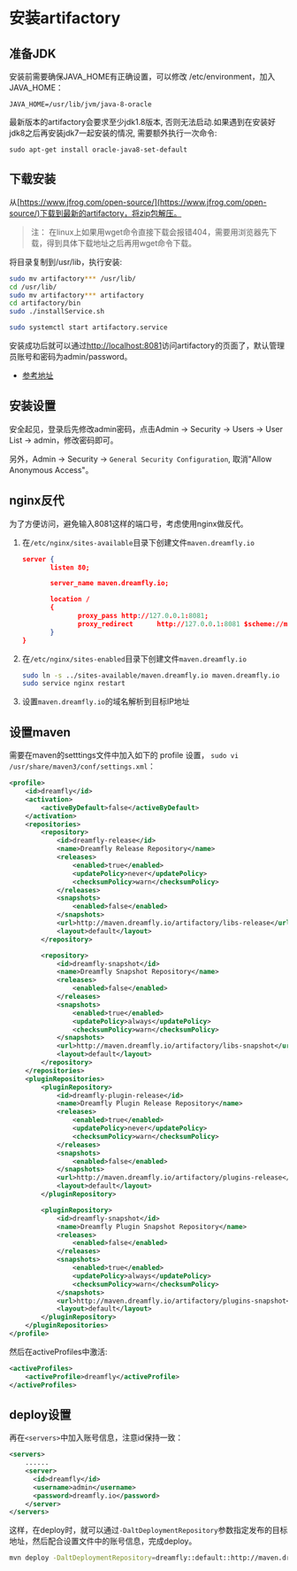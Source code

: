 # 安装artifactory

## 准备JDK

安装前需要确保JAVA_HOME有正确设置，可以修改 /etc/environment，加入JAVA_HOME：

	JAVA_HOME=/usr/lib/jvm/java-8-oracle

最新版本的artifactory会要求至少jdk1.8版本, 否则无法启动.如果遇到在安装好jdk8之后再安装jdk7一起安装的情况, 需要额外执行一次命令:

	sudo apt-get install oracle-java8-set-default

## 下载安装

从[https://www.jfrog.com/open-source/](https://www.jfrog.com/open-source/)下载到最新的artifactory，将zip包解压。

> 注： 在linux上如果用wget命令直接下载会报错404，需要用浏览器先下载，得到具体下载地址之后再用wget命令下载。

将目录复制到/usr/lib，执行安装:

```bash
sudo mv artifactory*** /usr/lib/
cd /usr/lib/
sudo mv artifactory*** artifactory
cd artifactory/bin
sudo ./installService.sh

sudo systemctl start artifactory.service
```

安装成功后就可以通过[http://localhost:8081](http://localhost:8081)访问artifactory的页面了，默认管理员账号和密码为admin/password。

- [参考地址](http://www.softwarepassion.com/install-artifactory-on-ubuntu-box/)

## 安装设置

安全起见，登录后先修改admin密码，点击Admin -> Security -> Users -> User List -> admin，修改密码即可。

另外，Admin -> Security -> `General Security Configuration`, 取消"Allow Anonymous Access"。

## nginx反代

为了方便访问，避免输入8081这样的端口号，考虑使用nginx做反代。

1. 在`/etc/nginx/sites-available`目录下创建文件`maven.dreamfly.io`

    ```json
    server {
           listen 80;

           server_name maven.dreamfly.io;

           location /
           {
                  proxy_pass http://127.0.0.1:8081;
                  proxy_redirect      http://127.0.0.1:8081 $scheme://maven.dreamfly.io;
           }
    }
    ```

2. 在`/etc/nginx/sites-enabled`目录下创建文件`maven.dreamfly.io`

	```bash
    sudo ln -s ../sites-available/maven.dreamfly.io maven.dreamfly.io 
    sudo service nginx restart
    ```

3. 设置`maven.dreamfly.io`的域名解析到目标IP地址

## 设置maven

需要在maven的setttings文件中加入如下的 profile 设置， `sudo vi /usr/share/maven3/conf/settings.xml`：

```xml
<profile>
    <id>dreamfly</id>
    <activation>
        <activeByDefault>false</activeByDefault>
    </activation>
    <repositories>
        <repository>
            <id>dreamfly-release</id>
            <name>Dreamfly Release Repository</name>
            <releases>
                <enabled>true</enabled>
                <updatePolicy>never</updatePolicy>
                <checksumPolicy>warn</checksumPolicy>
            </releases>
            <snapshots>
                <enabled>false</enabled>
            </snapshots>
            <url>http://maven.dreamfly.io/artifactory/libs-release</url>
            <layout>default</layout>
        </repository>

        <repository>
            <id>dreamfly-snapshot</id>
            <name>Dreamfly Snapshot Repository</name>
            <releases>
                <enabled>false</enabled>
            </releases>
            <snapshots>
                <enabled>true</enabled>
                <updatePolicy>always</updatePolicy>
                <checksumPolicy>warn</checksumPolicy>
            </snapshots>
            <url>http://maven.dreamfly.io/artifactory/libs-snapshot</url>
            <layout>default</layout>
        </repository>
    </repositories>
    <pluginRepositories>
        <pluginRepository>
            <id>dreamfly-plugin-release</id>
            <name>Dreamfly Plugin Release Repository</name>
            <releases>
                <enabled>true</enabled>
                <updatePolicy>never</updatePolicy>
                <checksumPolicy>warn</checksumPolicy>
            </releases>
            <snapshots>
                <enabled>false</enabled>
            </snapshots>
            <url>http://maven.dreamfly.io/artifactory/plugins-release</url>
            <layout>default</layout>
        </pluginRepository>

        <pluginRepository>
            <id>dreamfly-snapshot</id>
            <name>Dreamfly Plugin Snapshot Repository</name>
            <releases>
                <enabled>false</enabled>
            </releases>
            <snapshots>
                <enabled>true</enabled>
                <updatePolicy>always</updatePolicy>
                <checksumPolicy>warn</checksumPolicy>
            </snapshots>
            <url>http://maven.dreamfly.io/artifactory/plugins-snapshot</url>
            <layout>default</layout>
        </pluginRepository>
    </pluginRepositories>
</profile>
```

然后在activeProfiles中激活:

```xml
<activeProfiles>
    <activeProfile>dreamfly</activeProfile>
</activeProfiles>
```

## deploy设置

再在`<servers>`中加入账号信息，注意id保持一致：

```xml
<servers>
    ......
    <server>
      <id>dreamfly</id>
      <username>admin</username>
      <password>dreamfly.io</password>
    </server>
</servers>
```

这样，在deploy时，就可以通过`-DaltDeploymentRepository`参数指定发布的目标地址，然后配合设置文件中的账号信息，完成deploy。

```bash
mvn deploy -DaltDeploymentRepository=dreamfly::default::http://maven.dreamfly.io/artifactory/libs-snapshot
```
